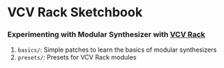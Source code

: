 # VCV Rack Sketchbook
### Experimenting with Modular Synthesizer with [VCV Rack](https://vcvrack.com/)

1. `basics/`: Simple patches to learn the basics of modular synthesizers
2. `presets/`: Presets for VCV Rack modules
